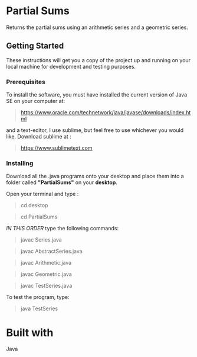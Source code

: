 # **Partial Sums**

Returns the partial sums using an arithmetic series and a geometric series.

## **Getting Started**

These instructions will get you a copy of the project up and running on your local machine for development and testing purposes.

### **Prerequisites**

To install the software, you must have installed the current version of Java SE on your computer at:

>https://www.oracle.com/technetwork/java/javase/downloads/index.html

and a text-editor, I use sublime, but feel free to use whichever you would like. Download sublime at :

>https://www.sublimetext.com

### **Installing**

Download all the .java programs onto your desktop and place them into a folder called **"PartialSums"** on your **desktop**.

Open your terminal and type :

>cd desktop

>cd PartialSums

*IN THIS ORDER* type the following commands:

>javac Series.java

>javac AbstractSeries.java

>javac Arithmetic.java

>javac Geometric.java

>javac TestSeries.java

To test the program, type:

>java TestSeries

# **Built with**

Java
